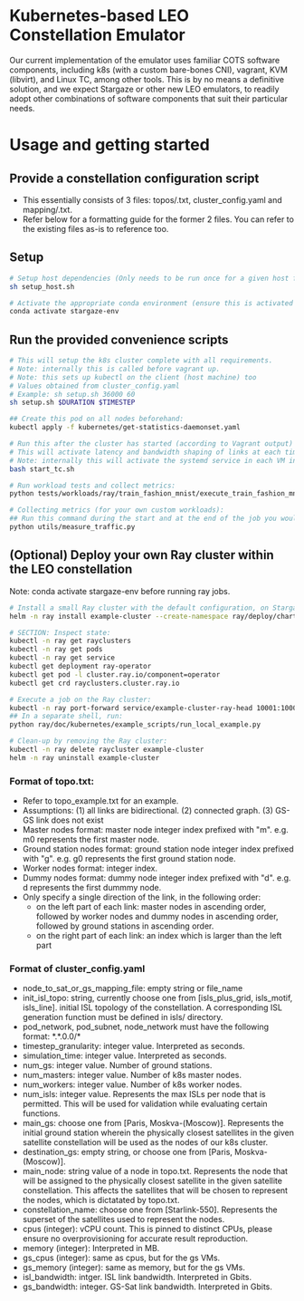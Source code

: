 <!-- Purpose: for testing multi interface custom-routing vm connectivity in a k8s cluster, with our own CNI -->
# Kubernetes-based LEO Constellation Emulator

Our current implementation of the emulator uses familiar COTS software components, including k8s (with a custom bare-bones CNI), vagrant, KVM (libvirt), and Linux TC, among other tools. This is by no means a definitive solution, and we expect Stargaze or other new LEO emulators, to readily adopt other combinations of software components that suit their particular needs. 

# Usage and getting started
## Provide a constellation configuration script
- This essentially consists of 3 files: topos/<topo-filename>.txt, cluster_config.yaml and mapping/<mapping-filename>.txt. 
- Refer below for a formatting guide for the former 2 files. You can refer to the existing files as-is to reference too.

## Setup
```bash
# Setup host dependencies (Only needs to be run once for a given host for setup):
sh setup_host.sh

# Activate the appropriate conda environment (ensure this is activated every time the program is run):
conda activate stargaze-env
```

## Run the provided convenience scripts
```bash
# This will setup the k8s cluster complete with all requirements.
# Note: internally this is called before vagrant up.
# Note: this sets up kubectl on the client (host machine) too
# Values obtained from cluster_config.yaml
# Example: sh setup.sh 36000 60
sh setup.sh $DURATION $TIMESTEP

## Create this pod on all nodes beforehand:
kubectl apply -f kubernetes/get-statistics-daemonset.yaml

# Run this after the cluster has started (according to Vagrant output)
# This will activate latency and bandwidth shaping of links at each time step as configured in cluster_config.yaml
# Note: internally this will activate the systemd service in each VM in turn. 
bash start_tc.sh

# Run workload tests and collect metrics: 
python tests/workloads/ray/train_fashion_mnist/execute_train_fashion_mnist.py

# Collecting metrics (for your own custom workloads):
## Run this command during the start and at the end of the job you would like to measure/obtain statistics from:
python utils/measure_traffic.py
```

## (Optional) Deploy your own Ray cluster within the LEO constellation
Note: conda activate stargaze-env before running ray jobs. 
```bash
# Install a small Ray cluster with the default configuration, on Stargaze
helm -n ray install example-cluster --create-namespace ray/deploy/charts/ray

# SECTION: Inspect state:
kubectl -n ray get rayclusters
kubectl -n ray get pods
kubectl -n ray get service
kubectl get deployment ray-operator
kubectl get pod -l cluster.ray.io/component=operator
kubectl get crd rayclusters.cluster.ray.io

# Execute a job on the Ray cluster:
kubectl -n ray port-forward service/example-cluster-ray-head 10001:10001
## In a separate shell, run:
python ray/doc/kubernetes/example_scripts/run_local_example.py

# Clean-up by removing the Ray cluster:
kubectl -n ray delete raycluster example-cluster
helm -n ray uninstall example-cluster
```

### Format of topo.txt:
- Refer to topo_example.txt for an example.
- Assumptions: (1) all links are bidirectional. (2) connected graph. (3) GS-GS link does not exist
- Master nodes format: master node integer index prefixed with "m". e.g. m0 represents the first master node.
- Ground station nodes format: ground station node integer index prefixed with "g". e.g. g0 represents the first ground station node.
- Worker nodes format: integer index.
- Dummy nodes format: dummy node integer index prefixed with "d". e.g. d represents the first dummmy node.
- Only specify a single direction of the link, in the following order:
    - on the left part of each link: master nodes in ascending order, followed by worker nodes and dummy nodes in ascending order, followed by ground stations in ascending order.
    - on the right part of each link: an index which is larger than the left part  

### Format of cluster_config.yaml
- node_to_sat_or_gs_mapping_file: empty string or file_name
- init_isl_topo: string, currently choose one from [isls_plus_grid, isls_motif, isls_line]. initial ISL topology of the constellation. A corresponding ISL generation function must be defined in isls/ directory.
- pod_network, pod_subnet, node_network must have the following format: \*.\*.0.0/*
- timestep_granularity: integer value. Interpreted as seconds.
- simulation_time: integer value. Interpreted as seconds.
- num_gs: integer value. Number of ground stations.
- num_masters: integer value. Number of k8s master nodes.
- num_workers: integer value. Number of k8s worker nodes.
- num_isls: integer value. Represents the max ISLs per node that is permitted. This will be used for validation while evaluating certain functions.
- main_gs: choose one from [Paris, Moskva-(Moscow)]. Represents the initial ground station wherein the physically closest satellites in the given satellite constellation will be used as the nodes of our k8s cluster.
-  destination_gs: empty string, or choose one from [Paris, Moskva-(Moscow)].
- main_node: string value of a node in topo.txt. Represents the node that will be assigned to the physically closest satellite in the given satellite constellation. This affects the satellites that will be chosen to represent the nodes, which is dictatated by topo.txt. 
- constellation_name: choose one from [Starlink-550]. Represents the superset of the satellites used to represent the nodes.
- cpus (integer): vCPU count. This is pinned to distinct CPUs, please ensure no overprovisioning for accurate result reproduction. 
- memory (integer): Interpreted in MB.  
- gs_cpus (integer): same as cpus, but for the gs VMs.
- gs_memory (integer): same as memory, but for the gs VMs.
- isl_bandwidth: intger. ISL link bandwidth. Interpreted in Gbits.  
- gs_bandwidth: integer. GS-Sat link bandwidth. Interpreted in Gbits.

<!-- ## Other Notes
- systemd: this is used for the timer that activates our automated tc service -->

<!-- # Steps:
1. Ensure config files are properly populated: cluster_config.yaml, Vagrantfile (note this will be automated in future too).
2. Run the following: -->


<!-- 
# ISL runtime reconfiguration:
# Values obtained from cluster_config.yaml
# Example: sh utils/reconfig.sh 36000 60
sh utils/reconfig.sh $DURATION $TIMESTEP -->


<!-- # CSET evaluation scenarios:
sh tests/workloads/cset/link_expansion_scenario.sh
sh tests/workloads/cset/rerouting_scenario.sh -->

<!-- ## For testing all workloads:
### Step 1:
conda activate k8s-ray-test-env
### Step 2: ensure cluster_config.yaml refers to your intended constellation and master placement. if not, pull from ./cluster_config/
### Step 3: create k8s and ray cluster:
sh setup.sh 36000 60
### Step 4: Manually modify the workloads/**/execute_*.py files by updating the statistics_pod_list array.
### Step 4.5:
bash start_tc.sh
### Step 5: (Ray head mid)
sh run_all_tests.sh >> output_all_tests_motif_center_m_starlink_550_200_200_side_head.txt
### Step 6: (Ray head side) Modify /home/patkon/Stargaze/k8s-vagrant-libvirt/ray_related/deploy/charts/ray/values.yaml -> rayHeadType.nodeName to follow a side placement according to the topology. 
### Step 7: delete ray cluster and rerun tests. 
- Make sure final command in tests_temp.sh refers will redirect to correct file
sh tests_temp.sh
### Step 8: repeat the test
sh tests_temp.sh
### Step 9: 
vagrant destroy -f
``` -->

<!-- ### Creating a new constellation mapping and/or a new k8s node topology:
```bash
# Step 1: 
Get required satellite ID positions. Generate desired custom constellation in visualize_path.py
# Step 2:
Create desired topos in topos/
# Step 3: 
Create desired sat ID to node (step 2) mapping in mapping/
# Step 4: 
Modify cluster_config.yaml fields: topo_file, node_to_sat_or_gs_mapping_file, constellation_name.
# Step 5:
Run setup.sh (or all commands except vagrant up) to see all tc and routing configs
``` -->